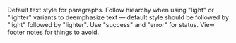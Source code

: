 Default text style for paragraphs. Follow hiearchy when using "light" or "lighter" variants to deemphasize text — default style should be followed by "light" followed by "lighter".
Use "success" and "error" for status. View footer notes for things to avoid.
